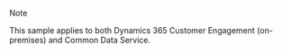> [!NOTE]
> This sample applies to both Dynamics 365 Customer Engagement (on-premises) and Common Data Service.